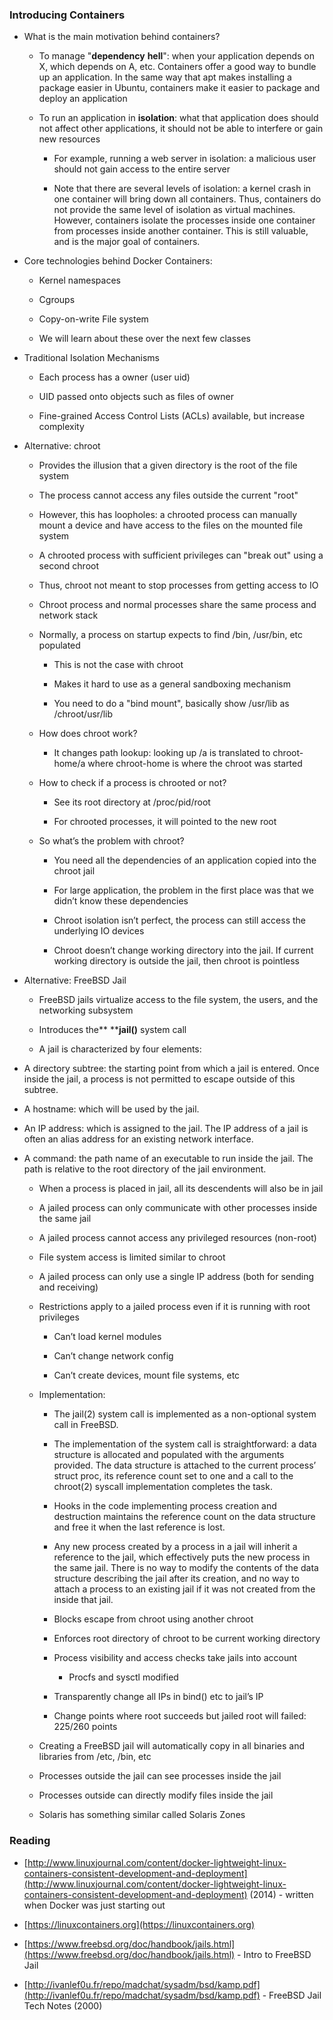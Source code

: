 ### Introducing Containers

* What is the main motivation behind containers?

    * To manage "**dependency** **hell**": when your application depends on X, which depends on A, etc. Containers offer a good way to bundle up an application. In the same way that apt makes installing a package easier in Ubuntu, containers make it easier to package and deploy an application

    * To run an application in **isolation**: what that application does should not affect other applications, it should not be able to interfere or gain new resources

        * For example, running a web server in isolation: a malicious user should not gain access to the entire server

        * Note that there are several levels of isolation: a kernel crash in one container will bring down all containers. Thus, containers do not provide the same level of isolation as virtual machines. However, containers isolate the processes inside one container from processes inside another container. This is still valuable, and is the major goal of containers. 

* Core technologies behind Docker Containers:

    * Kernel namespaces

    * Cgroups

    * Copy-on-write File system

    * We will learn about these over the next few classes

* Traditional Isolation Mechanisms

    * Each process has a owner (user uid)

    * UID passed onto objects such as files of owner

    * Fine-grained Access Control Lists (ACLs) available, but increase complexity

* Alternative: chroot

    * Provides the illusion that a given directory is the root of the file system

    * The process cannot access any files outside the current "root" 

    * However, this has loopholes: a chrooted process can manually mount a device and have access to the files on the mounted file system

    * A chrooted process with sufficient privileges can "break out" using a second chroot 

    * Thus, chroot not meant to stop processes from getting access to IO

    * Chroot process and normal processes share the same process and network stack

    * Normally, a process on startup expects to find /bin, /usr/bin, etc populated

        * This is not the case with chroot

        * Makes it hard to use as a general sandboxing mechanism

        * You need to do a "bind mount", basically show /usr/lib as /chroot/usr/lib

    * How does chroot work?

        * It changes path lookup: looking up /a is translated to chroot-home/a where chroot-home is where the chroot was started

    * How to check if a process is chrooted or not?

        * See its root directory at /proc/pid/root 

        * For chrooted processes, it will pointed to the new root

    * So what’s the problem with chroot?

        * You need all the dependencies of an application copied into the chroot jail

        * For large application, the problem in the first place was that we didn’t know these dependencies

        * Chroot isolation isn’t perfect, the process can still access the underlying IO devices

        * Chroot doesn’t change working directory into the jail. If current working directory is outside the jail, then chroot is pointless

* Alternative: FreeBSD Jail

    * FreeBSD jails virtualize access to the file system, the users, and the networking subsystem

    * Introduces the** ****jail()** system call

    * A jail is characterized by four elements:

* A directory subtree: the starting point from which a jail is entered. Once inside the jail, a process is not permitted to escape outside of this subtree.

* A hostname: which will be used by the jail.

* An IP address: which is assigned to the jail. The IP address of a jail is often an alias address for an existing network interface.

* A command: the path name of an executable to run inside the jail. The path is relative to the root directory of the jail environment.

    * When a process is placed in jail, all its descendents will also be in jail

    * A jailed process can only communicate with other processes inside the same jail

    * A jailed process cannot access any privileged resources (non-root)

    * File system access is limited similar to chroot

    * A jailed process can only use a single IP address (both for sending and receiving)

    * Restrictions apply to a jailed process even if it is running with root privileges

        * Can’t load kernel modules

        * Can’t change network config

        * Can’t create devices, mount file systems, etc

    * Implementation:

        * The jail(2) system call is implemented as a non-optional system call in FreeBSD.

        * The implementation of the system call is straightforward: a data structure is allocated and populated with the arguments provided. The data structure is attached to the current process’ struct proc, its reference count set to one and a call to the chroot(2) syscall implementation completes the task. 

        * Hooks in the code implementing process creation and destruction maintains the reference count on the data structure and free it when the last reference is lost. 

        * Any new process created by a process in a jail will inherit a reference to the jail, which effectively puts the new process in the same jail. There is no way to modify the contents of the data structure describing the jail after its creation, and no way to attach a process to an existing jail if it was not created from the inside that jail.

        * Blocks escape from chroot using another chroot

        * Enforces root directory of chroot to be current working directory

        * Process visibility and access checks take jails into account

            * Procfs and sysctl modified

        * Transparently change all IPs in bind() etc to jail’s IP

        * Change points where root succeeds but jailed root will failed: 225/260 points

    * Creating a FreeBSD jail will automatically copy in all binaries and libraries from /etc, /bin, etc

    * Processes outside the jail can see processes inside the jail

    * Processes outside can directly modify files inside the jail

    * Solaris has something similar called Solaris Zones

### Reading

* [http://www.linuxjournal.com/content/docker-lightweight-linux-containers-consistent-development-and-deployment](http://www.linuxjournal.com/content/docker-lightweight-linux-containers-consistent-development-and-deployment) (2014) - written when Docker was just starting out

* [https://linuxcontainers.org](https://linuxcontainers.org)

* [https://www.freebsd.org/doc/handbook/jails.html](https://www.freebsd.org/doc/handbook/jails.html) - Intro to FreeBSD Jail

* [http://ivanlef0u.fr/repo/madchat/sysadm/bsd/kamp.pdf](http://ivanlef0u.fr/repo/madchat/sysadm/bsd/kamp.pdf) - FreeBSD Jail Tech Notes (2000)

